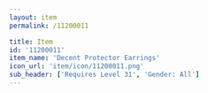 ```yaml
---
layout: item
permalink: /11200011

title: Item
id: '11200011'
item_name: 'Decent Protector Earrings'
icon_url: 'item/icon/11200011.png'
sub_header: ['Requires Level 31', 'Gender: All']
---
```


